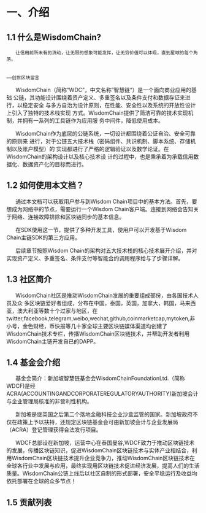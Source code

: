 # 一、介绍
## 1.1 什么是WisdomChain?
```
　　让信用前所未有的流动，让无限的想象可能发挥，让无穷价值可以体现，直到星球的每个角落。

　　　　　　　　　　　　　　　　　　　　　　　　　　　　　　　　　　　　　　　　　　　——创世区块留言
 ```
&#160;&#160;&#160;&#160;&#160;&#160;WisdomChain（简称“WDC”，中文名称”智慧链“）是一个面向商业应用的基础
公链，其功能设计围绕着资产定义、多重签名以及条件支付和数据存证来进行，以稳定安全
与多方自治为设计原则，在性能、安全性以及系统的开放性设计上引入了独特的技术栈实现
方式。WisdomChain提供了简洁可靠的技术实现机制，并拥有一系列的工具链作为应用服
务中间件，降低使用成本。

&#160;&#160;&#160;&#160;&#160;&#160;WisdomChain作为底层的公链系统，一切设计都围绕着公证自治、安全可靠的原则来
进行，对于公链五大技术栈（密码组件、共识机制、脚本系统、存储机制以及账户模型）的
实现都进行了严格的逻辑验证以及数学论证。在WisdomChain的架构设计以及核心技术设
计的过程中，也是秉承着为承载信用数据化、数据资产化的目标而进行。

## 1.2 如何使用本文档？
&#160;&#160;&#160;&#160;&#160;&#160;通过本文档可以获取用户参与到Wisdom Chain项目中的基本方法。首先，要想成为网络中的节点，需要运行一个Wisdom Chain客户端。连接到网络会告知关于网络、连接故障排除和区块链同步的基本信息。

&#160;&#160;&#160;&#160;&#160;&#160;在SDK使用这一节，提供了多种开发工具，使用户可以开发基于Wisdom Chain主链SDK的第三方应用。

&#160;&#160;&#160;&#160;&#160;&#160;后续章节按照Wisdom Chain的架构对五大技术栈的核心技术展开介绍，并对实现资产定义、多重签名、条件支付等智能合约调用程序给与了步骤详解。

## 1.3 社区简介
&#160;&#160;&#160;&#160;&#160;&#160;WisdomChain社区是推动WisdomChain发展的重要组成部份，由各国技术人员及众
多区块链爱好者组成，分布在中国，泰国，英国，加拿大，韩国，马来西亚，澳大利亚等数十个过家与地区，在twitter,facebook,telegram,weibo,wechat,github,coinmarketcap,mytoken,非小号，金色财经，币快报等几十家全球主要区块链媒体渠道均创建了WisdomChain技术专栏，传播WisdomChain区块链技术，并帮助开发者利用WisdomChain主链开发自已的DAPP。

##  1.4 基金会介绍
&#160;&#160;&#160;&#160;&#160;&#160;基金会简介：新加坡智慧链基金会WisdomChainFoundationLtd.（简称WDCF)是经ACRA(ACCOUNTINGANDCORPORATEREGULATORYAUTHORITY)新加坡会计与企业管理局核准的非营利性机构。

&#160;&#160;&#160;&#160;&#160;&#160;新加坡是继英国之后第二个落地金融科技企业沙盒监管的国家。新加坡政府不仅在政策上予以扶持，还规定区块链基金会可由新加坡会计与企业发展局（ACRA）登记管理获得合法发行项目。

&#160;&#160;&#160;&#160;&#160;&#160;WDCF总部设在新加坡，运营中心在泰国曼谷,WDCF致力于推动区块链技术的发展，传播区块链知识，促进WisdomChain区块链技术与实体产业相结合，利用WisdomChain区块链技术提升企业竞争力，推动WisdomChain区块链技术在全球各行业中发展与应用，最终实现用区块链技术促进经济发展，提高人们的生活质量。WisdomChain公链上线后以社区自制的形式部署，安全平稳运行及收益均依托部署在全球的众多节点！

## 1.5 贡献列表